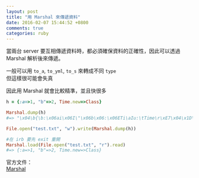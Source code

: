 ```yaml
---
layout: post
title: "用 Marshal 來傳遞資料"
date: 2016-02-07 15:44:52 +0800
comments: true
categories: ruby
---
```


當兩台 server 要互相傳遞資料時，都必須確保資料的正確性，因此可以透過 Marshal 解析後來傳遞。

<!-- more -->

一般可以用 `to_a`, `to_yml`, `to_s` 來轉成不同 `type`  
但這樣很可能會失真  

因此用 Marshal 就會比較精準，並且快很多

```ruby
h = {:a=>1, "b"=>2, Time.new=>Class}

Marshal.dump(h)
#=> "\x04\b{\b:\x06ai\x06I\"\x06b\x06:\x06ETi\aIu:\tTime\r\xE7\x04\x1D\x80r\xB6D\xC0\a:\voffseti\x02\x80p:\tzoneI\"\bCST\x06;\x06Fc\nClass"

File.open("test.txt", "w").write(Marshal.dump(h))

#在 irb 要先 exit 重開
Marshal.load(File.open("test.txt", "r").read)
#=> {:a=>1, "b"=>2, Time.new=>Class}
```

官方文件：  
[Marshal](http://ruby-doc.org/core-2.2.0/Marshal.html)  
